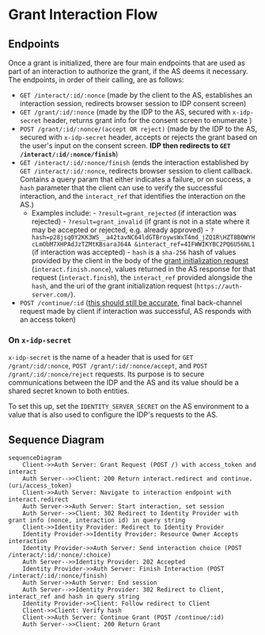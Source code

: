 # Grant Interaction Flow

## Endpoints

Once a grant is initialized, there are four main endpoints that are used as part of an interaction to authorize the grant, if the AS deems it necessary. The endpoints, in order of their calling, are as follows:

- `GET /interact/:id/:nonce` (made by the client to the AS, establishes an interaction session, redirects browser session to IDP consent screen)
- `GET /grant/:id/:nonce` (made by the IDP to the AS, secured with `x-idp-secret` header, returns grant info for the consent screen to enumerate )
- `POST /grant/:id/:nonce/(accept OR reject)` (made by the IDP to the AS, secured with `x-idp-secret` header, accepts or rejects the grant based on the user's input on the consent screen. **IDP then redirects to `GET /interact/:id/:nonce/finish`**)
- `GET /interact/:id/:nonce/finish` (ends the interaction established by `GET /interact/:id/:nonce`, redirects browser session to client callback. Contains a query param that either indicates a failure, or on success, a `hash` parameter that the client can use to verify the successful interaction, and the `interact_ref` that identifies the interaction on the AS.)
  - Examples include: - `?result=grant_rejected` (if interaction was rejected) - `?result=grant_invalid` (if grant is not in a state where it may be accepted or rejected, e.g. already approved) - `?hash=p28jsq0Y2KK3WS__a42tavNC64ldGTBroywsWxT4md_jZQ1R\HZT8BOWYHcLmObM7XHPAdJzTZMtKBsaraJ64A
&interact_ref=4IFWWIKYBC2PQ6U56NL1` (if interaction was accepted) - `hash` is a `sha-256` hash of values provided by the client in the body of the [grant initialization request](https://docs.openpayments.guide/reference/post) (`interact.finish.nonce`), values returned in the AS response for that request (`interact.finish`), the `interact_ref` provided alongside the `hash`, and the uri of the grant initialization request (`https://auth-server.com/`).
- `POST /continue/:id` ([this should still be accurate](https://docs.openpayments.guide/reference/post-continue), final back-channel request made by client if interaction was successful, AS responds with an access token)

### On `x-idp-secret`

`x-idp-secret` is the name of a header that is used for `GET /grant/:id/:nonce`, `POST /grant/:id/:nonce/accept`, and `POST /grant/:id/:nonce/reject` requests. Its purpose is to secure communications between the IDP and the AS and its value should be a shared secret known to both entities.

To set this up, set the `IDENTITY_SERVER_SECRET` on the AS environment to a value that is also used to configure the IDP's requests to the AS.

## Sequence Diagram

```
sequenceDiagram
    Client->>Auth Server: Grant Request (POST /) with access_token and interact
    Auth Server-->>Client: 200 Return interact.redirect and continue.(uri/access_token)
    Client->>Auth Server: Navigate to interaction endpoint with interact.redirect
    Auth Server->>Auth Server: Start interaction, set session
    Auth Server-->>Client: 302 Redirect to Identity Provider with grant info (nonce, interaction id) in query string
    Client->>Identity Provider: Redirect to Identity Provider
    Identity Provider->>Identity Provider: Resource Owner Accepts interaction
    Identity Provider->>Auth Server: Send interaction choice (POST /interact/:id/:nonce/:choice)
    Auth Server-->>Identity Provider: 202 Accepted
    Identity Provider->>Auth Server: Finish Interaction (POST /interact/:id/:nonce/finish)
    Auth Server->>Auth Server: End session
    Auth Server-->>Identity Provider: 302 Redirect to Client, interact_ref and hash in query string
    Identity Provider->>Client: Follow redirect to Client
    Client->>Client: Verify hash
    Client->>Auth Server: Continue Grant (POST /continue/:id)
    Auth Server-->>Client: 200 Return Grant
```
